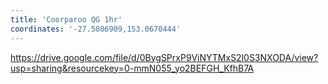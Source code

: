 ```yaml
---
title: 'Coorparoo QG 1hr'
coordinates: '-27.5086909,153.0670444'
---
```

https://drive.google.com/file/d/0BygSPrxP9ViNYTMxS2l0S3NXODA/view?usp=sharing&resourcekey=0-mmN055_yo2BEFGH_KfhB7A
